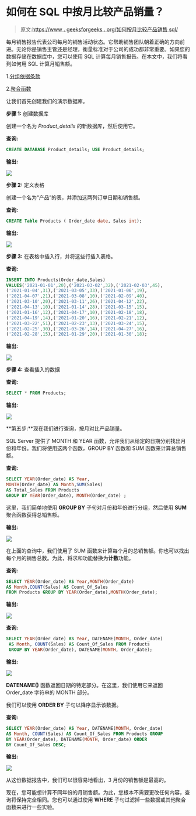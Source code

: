 # 如何在 SQL 中按月比较产品销量？

> 原文:[https://www . geeksforgeeks . org/如何按月比较产品销售 sql/](https://www.geeksforgeeks.org/how-to-compare-product-sales-by-month-in-sql/)

每月销售报告代表公司每月的销售活动状态。它帮助销售团队朝着正确的方向前进。无论你是销售主管还是经理，衡量标准对于公司的成功都非常重要。如果您的数据存储在数据库中，您可以使用 SQL 计算每月销售报告。在本文中，我们将看到如何用 SQL 计算月销售额。

1.[分组依据条款](https://www.geeksforgeeks.org/sql-group-by/)

2.[聚合函数](https://www.geeksforgeeks.org/aggregate-functions-in-sql/)

让我们首先创建我们的演示数据库。

**步骤 1:** 创建数据库

创建一个名为 *Product_details* 的新数据库，然后使用它。

**查询:**

```sql
CREATE DATABASE Product_details; USE Product_details;
```

**输出:**

![](img/58a639e51309a59a8c859ce7f896ff8a.png)

**步骤 2:** 定义表格

创建一个名为“产品”的表，并添加这两列订单日期和销售额。

**查询:**

```sql
CREATE Table Products ( Order_date date, Sales int); 
```

**输出:**

![](img/9b90f522945e7b9f9b7597075cce99c8.png)

**步骤 3:** 在表格中插入行，并将这些行插入表格。

**查询:**

```sql
INSERT INTO Products(Order_date,Sales)    
VALUES('2021-01-01',20),('2021-03-02',32),('2021-02-03',45), 
('2021-01-04',31),('2021-03-05',33),('2021-01-06',19),
('2021-04-07',21),('2021-03-08',10),('2021-02-09',40), 
('2021-03-10',20),('2021-03-11',26),('2021-04-12',22),      
('2021-04-13',10),('2021-01-14',28),('2021-03-15',15), 
('2021-01-16',12),('2021-04-17',10),('2021-02-18',18),  
('2021-04-19',14),('2021-01-20',16),('2021-02-21',12),
('2021-03-22',51),('2021-02-23',13),('2021-03-24',15),
('2021-02-25',30),('2021-03-26',14),('2021-04-27',16), 
('2021-02-28',15),('2021-01-29',20),('2021-01-30',18); 
```

**输出:**

![](img/790cf9a07eb4977e807e7d2063de1be6.png)

**步骤 4:** 查看插入的数据

**查询:**

```sql
SELECT * FROM Products; 
```

**输出:**

![](img/a82828af0c466dbaa7608e2e602104b5.png)

**第五步:**现在我们进行查询，按月对比产品销量。

SQL Server 提供了 MONTH 和 YEAR 函数，允许我们从给定的日期分别找出月份和年份。我们将使用这两个函数，GROUP BY 函数和 SUM 函数来计算总销售额。

**查询:**

```sql
SELECT YEAR(Order_date) AS Year, 
MONTH(Order_date) AS Month,SUM(Sales) 
AS Total_Sales FROM Products   
GROUP BY YEAR(Order_date), MONTH(Order_date) ; 
```

这里，我们简单地使用 **GROUP BY** 子句对月份和年份进行分组，然后使用 **SUM** 聚合函数获得总销售额。

**输出:**

![](img/889e254076be18b2f915bb22055d817c.png)

在上面的查询中，我们使用了 SUM 函数来计算每个月的总销售额。你也可以找出每个月的销售总数。为此，将求和功能替换为**计数**功能。

**查询:**

```sql
SELECT YEAR(Order_date) AS Year,MONTH(Order_date) 
AS Month,COUNT(Sales) AS Count_Of_Sales     
FROM Products GROUP BY YEAR(Order_date),MONTH(Order_date); 
```

**输出:**

![](img/83404fbb5b115766dda1c6fdf7bb3bef.png)

**查询:**

```sql
SELECT YEAR(Order_date) AS Year, DATENAME(MONTH, Order_date) 
 AS Month, COUNT(Sales) AS Count_Of_Sales FROM Products 
 GROUP BY YEAR(Order_date), DATENAME(MONTH, Order_date); 
```

**输出:**

![](img/29ae63feb63643625d85a61cb7f9103c.png)

**DATENAME()** 函数返回日期的特定部分。在这里，我们使用它来返回 Order_date 字符串的 MONTH 部分。

我们可以使用 **ORDER BY** 子句以降序显示该数据。

**查询:**

```sql
SELECT YEAR(Order_date) AS Year, DATENAME(MONTH, Order_date) 
AS Month, COUNT(Sales) AS Count_Of_Sales FROM Products GROUP
BY YEAR(Order_date), DATENAME(MONTH, Order_date) ORDER 
BY Count_Of_Sales DESC; 
```

**输出:**

![](img/ed544cadb02989cb0446ddc4d708410f.png)

从这份数据报告中，我们可以很容易地看出，3 月份的销售额是最高的。

现在，您可能想计算不同年份的月销售额。为此，您根本不需要更改任何内容，查询将保持完全相同。您也可以通过使用 **WHERE** 子句过滤掉一些数据或其他聚合函数来进行一些实验。